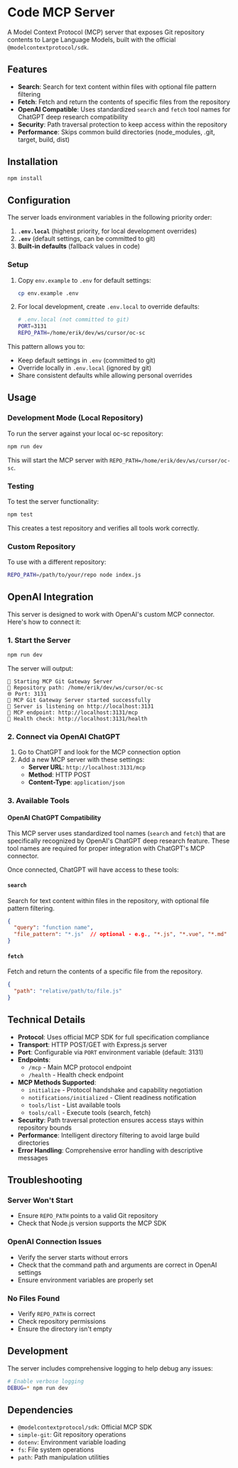 # Code MCP Server

A Model Context Protocol (MCP) server that exposes Git repository contents to Large Language Models, built with the official `@modelcontextprotocol/sdk`.

## Features

- **Search**: Search for text content within files with optional file pattern filtering
- **Fetch**: Fetch and return the contents of specific files from the repository
- **OpenAI Compatible**: Uses standardized `search` and `fetch` tool names for ChatGPT deep research compatibility
- **Security**: Path traversal protection to keep access within the repository
- **Performance**: Skips common build directories (node_modules, .git, target, build, dist)

## Installation

```bash
npm install
```

## Configuration

The server loads environment variables in the following priority order:

1. **`.env.local`** (highest priority, for local development overrides)
2. **`.env`** (default settings, can be committed to git)
3. **Built-in defaults** (fallback values in code)

### Setup

1. Copy `env.example` to `.env` for default settings:
   ```bash
   cp env.example .env
   ```

2. For local development, create `.env.local` to override defaults:
   ```bash
   # .env.local (not committed to git)
   PORT=3131
   REPO_PATH=/home/erik/dev/ws/cursor/oc-sc
   ```

This pattern allows you to:
- Keep default settings in `.env` (committed to git)
- Override locally in `.env.local` (ignored by git)
- Share consistent defaults while allowing personal overrides

## Usage

### Development Mode (Local Repository)

To run the server against your local oc-sc repository:

```bash
npm run dev
```

This will start the MCP server with `REPO_PATH=/home/erik/dev/ws/cursor/oc-sc`.

### Testing

To test the server functionality:

```bash
npm test
```

This creates a test repository and verifies all tools work correctly.

### Custom Repository

To use with a different repository:

```bash
REPO_PATH=/path/to/your/repo node index.js
```

## OpenAI Integration

This server is designed to work with OpenAI's custom MCP connector. Here's how to connect it:

### 1. Start the Server

```bash
npm run dev
```

The server will output:
```
🚀 Starting MCP Git Gateway Server
📂 Repository path: /home/erik/dev/ws/cursor/oc-sc
🌐 Port: 3131
🎉 MCP Git Gateway Server started successfully
📡 Server is listening on http://localhost:3131
🔗 MCP endpoint: http://localhost:3131/mcp
💊 Health check: http://localhost:3131/health
```

### 2. Connect via OpenAI ChatGPT

1. Go to ChatGPT and look for the MCP connection option
2. Add a new MCP server with these settings:
   - **Server URL**: `http://localhost:3131/mcp`
   - **Method**: HTTP POST
   - **Content-Type**: `application/json`

### 3. Available Tools

#### OpenAI ChatGPT Compatibility

This MCP server uses standardized tool names (`search` and `fetch`) that are specifically recognized by OpenAI's ChatGPT deep research feature. These tool names are required for proper integration with ChatGPT's MCP connector.

Once connected, ChatGPT will have access to these tools:

#### `search`
Search for text content within files in the repository, with optional file pattern filtering.
```json
{
  "query": "function name",
  "file_pattern": "*.js"  // optional - e.g., "*.js", "*.vue", "*.md"
}
```

#### `fetch`
Fetch and return the contents of a specific file from the repository.
```json
{
  "path": "relative/path/to/file.js"
}
```

## Technical Details

- **Protocol**: Uses official MCP SDK for full specification compliance
- **Transport**: HTTP POST/GET with Express.js server
- **Port**: Configurable via `PORT` environment variable (default: 3131)
- **Endpoints**: 
  - `/mcp` - Main MCP protocol endpoint
  - `/health` - Health check endpoint
- **MCP Methods Supported**:
  - `initialize` - Protocol handshake and capability negotiation
  - `notifications/initialized` - Client readiness notification
  - `tools/list` - List available tools
  - `tools/call` - Execute tools (search, fetch)
- **Security**: Path traversal protection ensures access stays within repository bounds
- **Performance**: Intelligent directory filtering to avoid large build directories
- **Error Handling**: Comprehensive error handling with descriptive messages

## Troubleshooting

### Server Won't Start
- Ensure `REPO_PATH` points to a valid Git repository
- Check that Node.js version supports the MCP SDK

### OpenAI Connection Issues
- Verify the server starts without errors
- Check that the command path and arguments are correct in OpenAI settings
- Ensure environment variables are properly set

### No Files Found
- Verify `REPO_PATH` is correct
- Check repository permissions
- Ensure the directory isn't empty

## Development

The server includes comprehensive logging to help debug any issues:

```bash
# Enable verbose logging
DEBUG=* npm run dev
```

## Dependencies

- `@modelcontextprotocol/sdk`: Official MCP SDK
- `simple-git`: Git repository operations  
- `dotenv`: Environment variable loading
- `fs`: File system operations
- `path`: Path manipulation utilities
